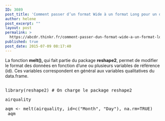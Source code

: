 ```yaml
---
ID: 3089
post_title: 'Comment passer d’un format Wide à un format Long pour un data.frame ? : melt'
author: helene
post_excerpt: ""
layout: post
permalink: >
  https://abcdr.thinkr.fr/comment-passer-dun-format-wide-a-un-format-long-pour-un-data-frame-melt/
published: true
post_date: 2015-07-09 08:17:40
---
```

<p>La fonction <b>melt(), </b>qui fait partie du package <b>reshape2</b>, permet de modifier le format des données en fonction d’une ou plusieurs variables de référence (id). Ces variables correspondent en général aux variables qualitatives du data.frame.</p><p> <pre><br />library(reshape2) # On charge le package reshape2</p><p>airquality</p><p>aqm &lt;- melt(airquality, id=c("Month", "Day"), na.rm=TRUE)  <br /> aqm  <br /> </pre>   </p>